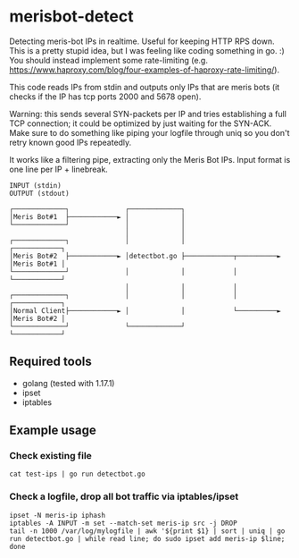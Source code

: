 # merisbot-detect
Detecting meris-bot IPs in realtime. Useful for keeping HTTP RPS down. This is a pretty stupid idea, but I was feeling like coding something in go. :)
You should instead implement some rate-limiting (e.g. https://www.haproxy.com/blog/four-examples-of-haproxy-rate-limiting/).

This code reads IPs from stdin and outputs only IPs that are meris bots (it checks if the IP has tcp ports 2000 and 5678 open).

Warning: this sends several SYN-packets per IP and tries establishing a full TCP connection; it could be optimized by just waiting for the SYN-ACK. 
Make sure to do something like piping your logfile through uniq so you don't retry known good IPs repeatedly.

It works like a filtering pipe, extracting only the Meris Bot IPs. Input format is one line per IP + linebreak.

```
INPUT (stdin)                                                          OUTPUT (stdout)

┌─────────────┐              ┌─────────────┐
│Meris Bot#1  ├────────────► │             │
└─────────────┘              │             │
                             │             │
┌─────────────┐              │             │                          ┌────────────┐
│Meris Bot#2  ├────────────► │detectbot.go ├────────────┬──────────►  │Meris Bot#1 │
└─────────────┘              │             │            │             └────────────┘
                             │             │            │
┌─────────────┐              │             │            │             ┌────────────┐
│Normal Client├────────────► │             │            └──────────►  │Meris Bot#2 │
└─────────────┘              └─────────────┘                          └────────────┘
```

## Required tools
- golang (tested with 1.17.1)
- ipset
- iptables

## Example usage

### Check existing file
```
cat test-ips | go run detectbot.go
```

### Check a logfile, drop all bot traffic via iptables/ipset
```
ipset -N meris-ip iphash
iptables -A INPUT -m set --match-set meris-ip src -j DROP
tail -n 1000 /var/log/mylogfile | awk '${print $1} | sort | uniq | go run detectbot.go | while read line; do sudo ipset add meris-ip $line; done
```
